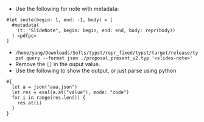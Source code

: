 - Use the following for note with metadata: 
```typst
#let snote(begin: 1, end: -1, body) = [
  #metadata(
    (t: "SlideNote", begin: begin, end: end, body: repr(body))
  ) <pdfpc>
]
```
- `/home/yang/Downloads/Softs/typst/repr_fixed/typst/target/release/typst query --format json ./proposal_present_v2.typ '<slides-note>'`
- Remove the `[]` in the ouput value. 
- Use the following to show the output, or just parse using python
```typst
#{
  let a = json("aaa.json")
  let res = eval(a.at("value"), mode: "code")
  for i in range(res.len()) {
    res.at(i)
  }
}
```


